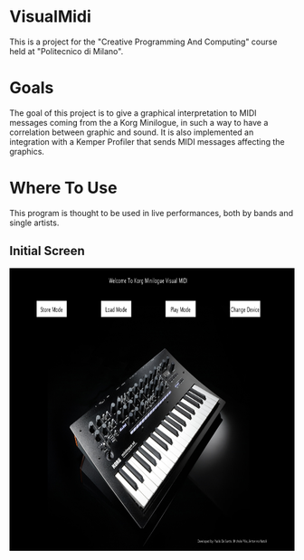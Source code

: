 # VisualMidi

This is a project for the "Creative Programming And Computing" course held at "Politecnico di Milano".

# Goals

The goal of this project is to give a graphical interpretation to MIDI messages coming from the a Korg Minilogue, in such a way to have a correlation between graphic and sound. It is also implemented an integration with a Kemper Profiler that sends MIDI messages affecting the graphics.

# Where To Use
This program is thought to be used in live performances, both by bands and single artists.

## Initial Screen
<p align="center"><img height="500" src="https://github.com/DesaPaolo/VisualMidi---Creative-Computing-Project/blob/master/resources/InitialScreen.PNG"></p>
